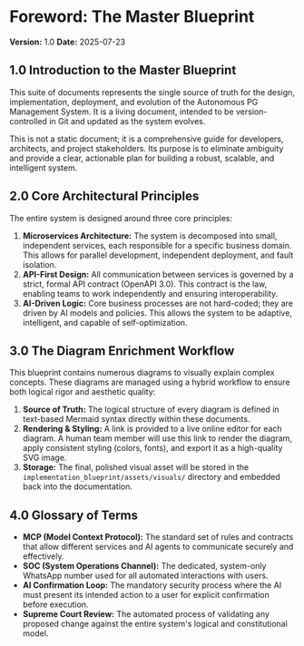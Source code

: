 # Foreword: The Master Blueprint

**Version:** 1.0
**Date:** 2025-07-23

## 1.0 Introduction to the Master Blueprint

This suite of documents represents the single source of truth for the design, implementation, deployment, and evolution of the Autonomous PG Management System. It is a living document, intended to be version-controlled in Git and updated as the system evolves.

This is not a static document; it is a comprehensive guide for developers, architects, and project stakeholders. Its purpose is to eliminate ambiguity and provide a clear, actionable plan for building a robust, scalable, and intelligent system.

## 2.0 Core Architectural Principles

The entire system is designed around three core principles:

1.  **Microservices Architecture:** The system is decomposed into small, independent services, each responsible for a specific business domain. This allows for parallel development, independent deployment, and fault isolation.
2.  **API-First Design:** All communication between services is governed by a strict, formal API contract (OpenAPI 3.0). This contract is the law, enabling teams to work independently and ensuring interoperability.
3.  **AI-Driven Logic:** Core business processes are not hard-coded; they are driven by AI models and policies. This allows the system to be adaptive, intelligent, and capable of self-optimization.

## 3.0 The Diagram Enrichment Workflow

This blueprint contains numerous diagrams to visually explain complex concepts. These diagrams are managed using a hybrid workflow to ensure both logical rigor and aesthetic quality:

1.  **Source of Truth:** The logical structure of every diagram is defined in text-based Mermaid syntax directly within these documents.
2.  **Rendering & Styling:** A link is provided to a live online editor for each diagram. A human team member will use this link to render the diagram, apply consistent styling (colors, fonts), and export it as a high-quality SVG image.
3.  **Storage:** The final, polished visual asset will be stored in the `implementation_blueprint/assets/visuals/` directory and embedded back into the documentation.

## 4.0 Glossary of Terms

- **MCP (Model Context Protocol):** The standard set of rules and contracts that allow different services and AI agents to communicate securely and effectively.
- **SOC (System Operations Channel):** The dedicated, system-only WhatsApp number used for all automated interactions with users.
- **AI Confirmation Loop:** The mandatory security process where the AI must present its intended action to a user for explicit confirmation before execution.
- **Supreme Court Review:** The automated process of validating any proposed change against the entire system's logical and constitutional model.
